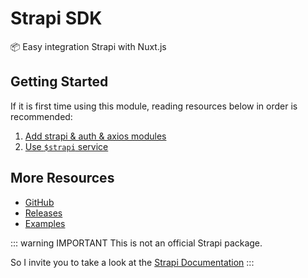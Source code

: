 # Strapi SDK

📦 Easy integration Strapi with Nuxt.js

## Getting Started

If it is first time using this module, reading resources below in order is recommended:

1. [Add strapi & auth & axios modules](./guide/setup.md)
5. [Use `$strapi` service](./api/auth.md)

## More Resources

* [GitHub](https://github.com/Stun3R/nuxt-strapi-sdk)
* [Releases](https://github.com/Stun3R/nuxt-strapi-sdk/releases)
* [Examples](https://github.com/Stun3R/nuxt-strapi-sdk/tree/master/examples)

::: warning IMPORTANT
This is not an official Strapi package.

So I invite you to take a look at the
[Strapi Documentation](https://strapi.io/documentation/3.0.0-beta.x/getting-started/introduction.html)
:::

